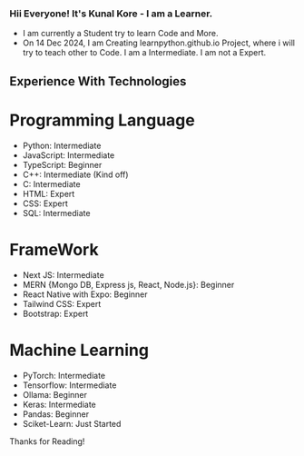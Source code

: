 ### Hii Everyone! It's Kunal Kore - I am a Learner. 

- I am currently a Student try to learn Code and More.
- On 14 Dec 2024, I am Creating learnpython.github.io Project, where i will try to teach other to Code. I am a Intermediate. I am not a Expert.

## Experience With Technologies

# Programming Language 

- Python: Intermediate
- JavaScript: Intermediate
- TypeScript: Beginner
- C++: Intermediate (Kind off)
- C: Intermediate
- HTML: Expert
- CSS: Expert
- SQL: Intermediate

# FrameWork 

- Next JS: Intermediate
- MERN {Mongo DB, Express js, React, Node.js}: Beginner
- React Native with Expo: Beginner
- Tailwind CSS: Expert
- Bootstrap: Expert

# Machine Learning

- PyTorch: Intermediate
- Tensorflow: Intermediate
- Ollama: Beginner
- Keras: Intermediate
- Pandas: Beginner
- Sciket-Learn: Just Started

Thanks for Reading!
